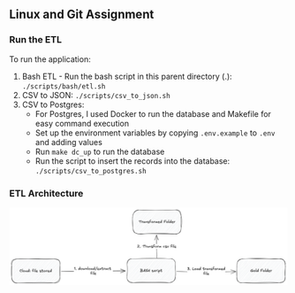 ## Linux and Git Assignment
### Run the ETL
To run the application:

1. Bash ETL - Run the bash script in this parent directory (.): `./scripts/bash/etl.sh`
2. CSV to JSON: `./scripts/csv_to_json.sh`
3. CSV to Postgres:
   - For Postgres, I used Docker to run the database and Makefile for easy command execution
   - Set up the environment variables by copying `.env.example` to `.env` and adding values
   - Run `make dc_up` to run the database
   - Run the script to insert the records into the database: `./scripts/csv_to_postgres.sh`

### ETL Architecture
![ETL Architecture](./architecture.png)
